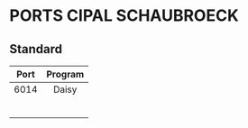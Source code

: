 # PORTS CIPAL SCHAUBROECK

## Standard

| Port        | Program           
| ------------- |:-------------:
|6014|Daisy
||
||
||
||
||
||
